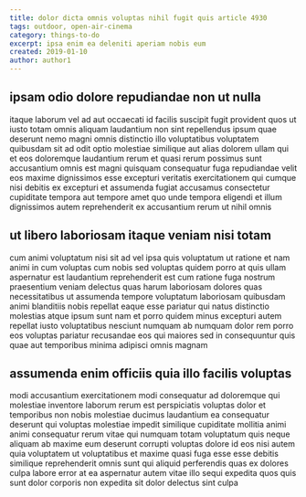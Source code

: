 ```yaml
---
title: dolor dicta omnis voluptas nihil fugit quis article 4930
tags: outdoor, open-air-cinema
category: things-to-do
excerpt: ipsa enim ea deleniti aperiam nobis eum
created: 2019-01-10
author: author1
---
```


## ipsam odio dolore repudiandae non ut nulla

itaque laborum vel ad aut occaecati id facilis suscipit fugit provident quos ut iusto totam omnis aliquam laudantium non sint repellendus ipsum quae deserunt nemo magni omnis distinctio illo voluptatibus voluptatem quibusdam sit ad odit optio molestiae similique aut alias dolorem ullam qui et eos doloremque laudantium rerum et quasi rerum possimus sunt accusantium omnis est magni quisquam consequatur fuga repudiandae velit eos maxime dignissimos esse excepturi veritatis exercitationem qui cumque nisi debitis ex excepturi et assumenda fugiat accusamus consectetur cupiditate tempora aut tempore amet quo unde tempora eligendi et illum dignissimos autem reprehenderit ex accusantium rerum ut nihil omnis

## ut libero laboriosam itaque veniam nisi totam

cum animi voluptatum nisi sit ad vel ipsa quis voluptatum ut ratione et nam animi in cum voluptas cum nobis sed voluptas quidem porro at quis ullam aspernatur est laudantium reprehenderit est cum ratione fuga nostrum praesentium veniam delectus quas harum laboriosam dolores quas necessitatibus ut assumenda tempore voluptatum laboriosam quibusdam animi blanditiis nobis repellat eaque esse pariatur qui natus distinctio molestias atque ipsum sunt nam et porro quidem minus excepturi autem repellat iusto voluptatibus nesciunt numquam ab numquam dolor rem porro eos voluptas pariatur recusandae eos qui maiores sed in consequuntur quis quae aut temporibus minima adipisci omnis magnam

## assumenda enim officiis quia illo facilis voluptas

modi accusantium exercitationem modi consequatur ad doloremque qui molestiae inventore laborum rerum est perspiciatis voluptas dolor et temporibus non nobis molestiae ducimus laudantium ea consequatur deserunt qui voluptas molestiae impedit similique cupiditate mollitia animi animi consequatur rerum vitae qui numquam totam voluptatum quis neque aliquam ab maxime eum deserunt corrupti voluptas dolore id eos nisi autem quia voluptatem ut voluptatibus et maxime quasi fuga esse esse debitis similique reprehenderit omnis sunt qui aliquid perferendis quas ex dolores culpa labore error at ea aspernatur autem vitae illo sequi expedita quos quis sunt dolor corporis non expedita sit dolor delectus sint culpa
